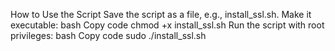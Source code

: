 How to Use the Script
Save the script as a file, e.g., install_ssl.sh.
Make it executable:
bash
Copy code
chmod +x install_ssl.sh
Run the script with root privileges:
bash
Copy code
sudo ./install_ssl.sh

